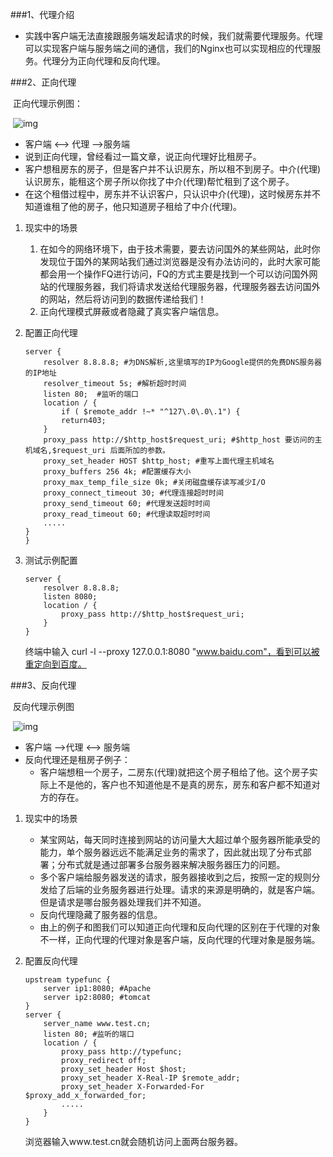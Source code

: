 ###1、代理介绍

*   实践中客户端无法直接跟服务端发起请求的时候，我们就需要代理服务。代理可以实现客户端与服务端之间的通信，我们的Nginx也可以实现相应的代理服务。代理分为正向代理和反向代理。

###2、正向代理

​	正向代理示例图：

​	![img](https://f10.baidu.com/it/u=3132587007,2920873354&fm=173&app=49&f=JPEG?w=640&h=391&s=80124F326F0A5443066D14D60200D0B2&access=215967316)

*   客户端 <--> 代理 -->服务端
*   说到正向代理，曾经看过一篇文章，说正向代理好比租房子。
*   客户想租房东的房子，但是客户并不认识房东，所以租不到房子。中介(代理)认识房东，能租这个房子所以你找了中介(代理)帮忙租到了这个房子。
*   在这个租借过程中，房东并不认识客户，只认识中介(代理)，这时候房东并不知道谁租了他的房子，他只知道房子租给了中介(代理)。

1.  现实中的场景

    1.  在如今的网络环境下，由于技术需要，要去访问国外的某些网站，此时你发现位于国外的某网站我们通过浏览器是没有办法访问的，此时大家可能都会用一个操作FQ进行访问，FQ的方式主要是找到一个可以访问国外网站的代理服务器，我们将请求发送给代理服务器，代理服务器去访问国外的网站，然后将访问到的数据传递给我们！
    2.  正向代理模式屏蔽或者隐藏了真实客户端信息。

2.  配置正向代理

    ~~~nginx
    server {
    	resolver 8.8.8.8; #为DNS解析,这里填写的IP为Google提供的免费DNS服务器的IP地址
    	resolver_timeout 5s; #解析超时时间
    	listen 80;  #监听的端口
    	location / {
    		if ( $remote_addr !~* "^127\.0\.0\.1") {
    		return403;
    	}
    	proxy_pass http://$http_host$request_uri; #$http_host 要访问的主机域名,$request_uri 后面所加的参数。
    	proxy_set_header HOST $http_host; #重写上面代理主机域名
    	proxy_buffers 256 4k; #配置缓存大小
    	proxy_max_temp_file_size 0k; #关闭磁盘缓存读写减少I/O
    	proxy_connect_timeout 30; #代理连接超时时间
    	proxy_send_timeout 60; #代理发送超时时间
    	proxy_read_timeout 60; #代理读取超时时间
    	.....
    }
    }
    ~~~

3.  测试示例配置

    ~~~mysql
    server {
    	resolver 8.8.8.8;
    	listen 8080;
    	location / {
    		proxy_pass http://$http_host$request_uri;
    	}
    }
    ~~~

    终端中输入 curl -l --proxy 127.0.0.1:8080 "www.baidu.com"，看到可以被重定向到百度。

###3、反向代理

​	反向代理示例图

​	![img](https://f12.baidu.com/it/u=475559834,2653493006&fm=173&app=49&f=JPEG?w=543&h=271&s=5AA83C6227405D431C5074CC0000E0B0&access=215967316)

*   客户端 -->代理 <--> 服务端
*   反向代理还是租房子例子：
    *   客户端想租一个房子，二房东(代理)就把这个房子租给了他。这个房子实际上不是他的，客户也不知道他是不是真的房东，房东和客户都不知道对方的存在。

1.  现实中的场景

    *   某宝网站，每天同时连接到网站的访问量大大超过单个服务器所能承受的能力，单个服务器远远不能满足业务的需求了，因此就出现了分布式部署；分布式就是通过部署多台服务器来解决服务器压力的问题。
    *   多个客户端给服务器发送的请求，服务器接收到之后，按照一定的规则分发给了后端的业务服务器进行处理。请求的来源是明确的，就是客户端。但是请求是哪台服务器处理我们并不知道。
    *   反向代理隐藏了服务器的信息。
    *   由上的例子和图我们可以知道正向代理和反向代理的区别在于代理的对象不一样，正向代理的代理对象是客户端，反向代理的代理对象是服务端。

2.  配置反向代理

    ~~~nginx
    upstream typefunc {
    	server ip1:8080; #Apache
    	server ip2:8080; #tomcat
    }
    server {
    	server_name www.test.cn;
    	listen 80; #监听的端口
    	location / {
    		proxy_pass http://typefunc;
    		proxy_redirect off;
    		proxy_set_header Host $host;
    		proxy_set_header X-Real-IP $remote_addr;
    		proxy_set_header X-Forwarded-For $proxy_add_x_forwarded_for;
    		.....
    	}
    }
    ~~~

    浏览器输入www.test.cn就会随机访问上面两台服务器。